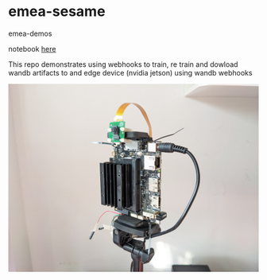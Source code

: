 # emea-sesame
emea-demos

notebook [here](https://colab.research.google.com/drive/1PdR7tzXbBp7HupE3pq633cHR7Qs-ub8x?usp=sharing)

This repo demonstrates using webhooks to train, re train and dowload wandb artifacts to and edge device (nvidia jetson) using wandb webhooks

![PXL_20230920_075839451.jpg](PXL_20230920_075839451.jpg)